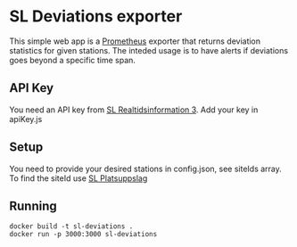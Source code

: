 # SL Deviations exporter

This simple web app is a [Prometheus](http://prometheus.io) exporter that returns deviation statistics for given stations. The inteded usage is to have alerts if deviations goes beyond a specific time span.

## API Key

You need an API key from [SL Realtidsinformation 3](https://www.trafiklab.se/api/sl-realtidsinformation-3). Add your key in apiKey.js

## Setup

You need to provide your desired stations in config.json, see siteIds array. To find the siteId use [SL Platsuppslag](https://www.trafiklab.se/api/sl-platsuppslag)

## Running

```
docker build -t sl-deviations .
docker run -p 3000:3000 sl-deviations
```
